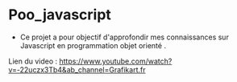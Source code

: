 # Poo_javascript

- Ce projet a pour objectif d'approfondir mes connaissances sur Javascript en programmation objet orienté .


Lien du video : https://www.youtube.com/watch?v=-22uczx3Tb4&ab_channel=Grafikart.fr
